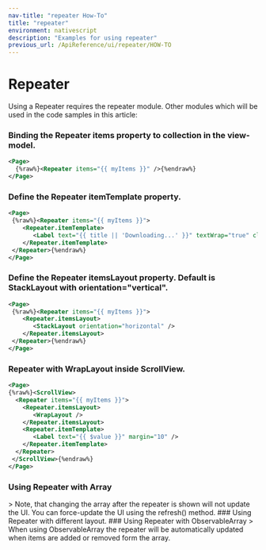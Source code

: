 ```yaml
---
nav-title: "repeater How-To"
title: "repeater"
environment: nativescript
description: "Examples for using repeater"
previous_url: /ApiReference/ui/repeater/HOW-TO
---
```

# Repeater
Using a Repeater requires the repeater module.
<snippet id='article-require-repeater-module'/>
Other modules which will be used in the code samples in this article:
<snippet id='article-require-modules-repeater'/>
### Binding the Repeater items property to collection in the view-model.
``` XML
<Page>
  {%raw%}<Repeater items="{{ myItems }}" />{%endraw%}
</Page>
```
### Define the Repeater itemTemplate property.
``` XML
<Page>
 {%raw%}<Repeater items="{{ myItems }}">
    <Repeater.itemTemplate>
       <Label text="{{ title || 'Downloading...' }}" textWrap="true" class="title" />
    </Repeater.itemTemplate>
 </Repeater>{%endraw%}
</Page>
```
### Define the Repeater itemsLayout property. Default is StackLayout with orientation="vertical".
``` XML
<Page>
 {%raw%}<Repeater items="{{ myItems }}">
    <Repeater.itemsLayout>
       <StackLayout orientation="horizontal" />
    </Repeater.itemsLayout>
 </Repeater>{%endraw%}
</Page>
```
### Repeater with WrapLayout inside ScrollView.
``` XML
<Page>
{%raw%}<ScrollView>
  <Repeater items="{{ myItems }}">
    <Repeater.itemsLayout>
       <WrapLayout />
    </Repeater.itemsLayout>
    <Repeater.itemTemplate>
       <Label text="{{ $value }}" margin="10" />
    </Repeater.itemTemplate>
  </Repeater>
 </ScrollView>{%endraw%}
</Page>
```
### Using Repeater with Array
<snippet id='article-repeater-with-array'/>
> Note, that changing the array after the repeater is shown will not update the UI.
You can force-update the UI using the refresh() method.
<snippet id='artcle-array-push-element'/>
### Using Repeater with different layout.
<snippet id='article-repeater-layout'/>
### Using Repeater with ObservableArray
<snippet id='article-repeater-observablearray'/>
> When using ObservableArray the repeater will be automatically updated when items are added or removed form the array.
<snippet id='article-push-to-observablearray'/>
